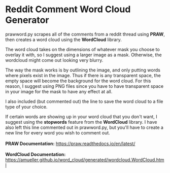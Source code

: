 # Reddit Comment Word Cloud Generator

prawword.py scrapes all of the comments from a reddit thread using **PRAW**, then creates a word cloud using the **WordCloud** library. </br>

The word cloud takes on the dimensions of whatever mask you choose to overlay it with, so I suggest using a larger image as a mask. Otherwise, the wordcloud might come out looking very blurry. </br>

The way the mask works is by outlining the image, and only putting words where pixels exist in the image. Thus if there is any transparent space, the empty space will become the background for the word cloud. For this reason, I suggest using PNG files since you have to have transparent space in your image for the mask to have any effect at all. </br> 

I also included (but commented out) the line to save the word cloud to a file type of your choice.</br>

If certain words are showing up in your word cloud that you don't want, I suggest using the **stopwords** feature from the **WordCloud** library. I have also left this line commented out in prawword.py, but you'll have to create a new line for every word you wish to comment out. </br> </br>
**PRAW Documentation:** https://praw.readthedocs.io/en/latest/ </br>
</br>
**WordCloud Documentation:** https://amueller.github.io/word_cloud/generated/wordcloud.WordCloud.html </br>
